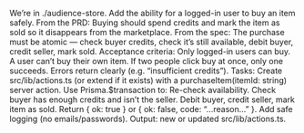 We’re in ./audience-store. Add the ability for a logged-in user to buy an item safely.
From the PRD: Buying should spend credits and mark the item as sold so it disappears from the marketplace.
From the spec: The purchase must be atomic — check buyer credits, check it’s still available, debit buyer, credit seller, mark sold.
Acceptance criteria:
Only logged-in users can buy.
A user can’t buy their own item.
If two people click buy at once, only one succeeds.
Errors return clearly (e.g. “insufficient credits”).
Tasks:
Create src/lib/actions.ts (or extend if it exists) with a purchaseItem(itemId: string) server action.
Use Prisma.$transaction to:
Re-check availability.
Check buyer has enough credits and isn’t the seller.
Debit buyer, credit seller, mark item as sold.
Return { ok: true } or { ok: false, code: “…reason…” }.
Add safe logging (no emails/passwords).
Output: new or updated src/lib/actions.ts.